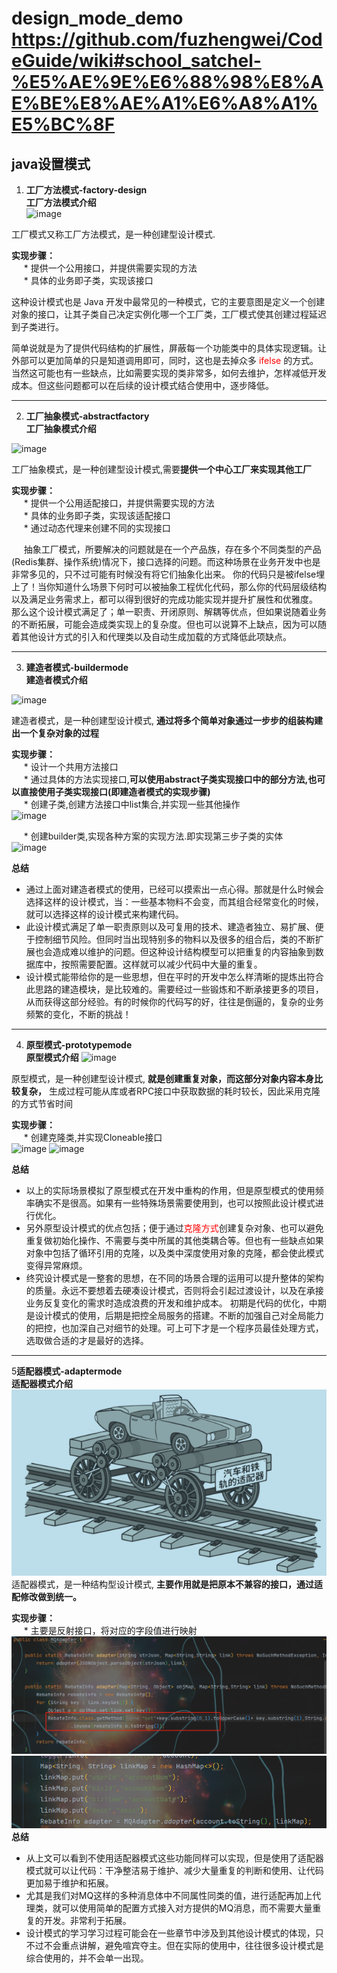 # design_mode_demo https://github.com/fuzhengwei/CodeGuide/wiki#school_satchel-%E5%AE%9E%E6%88%98%E8%AE%BE%E8%AE%A1%E6%A8%A1%E5%BC%8F

## java设置模式  
  1. **工厂方法模式-factory-design** \
      **工厂方法模式介绍** \
![image](https://user-images.githubusercontent.com/29700538/130209850-778d8e8f-42ed-43b1-8462-b4d54e402262.png)

工厂模式又称工厂方法模式，是一种创建型设计模式.

**实现步骤：** \
&nbsp;&nbsp;&nbsp;&nbsp; * 提供一个公用接口，并提供需要实现的方法 \
&nbsp;&nbsp;&nbsp;&nbsp; * 具体的业务即子类，实现该接口

这种设计模式也是 Java 开发中最常见的一种模式，它的主要意图是定义一个创建对象的接口，让其子类自己决定实例化哪一个工厂类，工厂模式使其创建过程延迟到子类进行。

简单说就是为了提供代码结构的扩展性，屏蔽每一个功能类中的具体实现逻辑。让外部可以更加简单的只是知道调用即可，同时，这也是去掉众多 <font color=red>ifelse</font> 的方式。当然这可能也有一些缺点，比如需要实现的类非常多，如何去维护，怎样减低开发成本。但这些问题都可以在后续的设计模式结合使用中，逐步降低。
* * *
2. **工厂抽象模式-abstractfactory** \
      **工厂抽象模式介绍** 
      
![image](https://user-images.githubusercontent.com/29700538/130339905-353f4b6d-6879-48eb-ab9b-7a9f89036549.png)

工厂抽象模式，是一种创建型设计模式,需要**提供一个中心工厂来实现其他工厂**

**实现步骤：** \
&nbsp;&nbsp;&nbsp;&nbsp; * 提供一个公用适配接口，并提供需要实现的方法 \
&nbsp;&nbsp;&nbsp;&nbsp; * 具体的业务即子类，实现该适配接口 \
&nbsp;&nbsp;&nbsp;&nbsp; * 通过动态代理来创建不同的实现接口

&nbsp;&nbsp;&nbsp;&nbsp; 抽象工厂模式，所要解决的问题就是在一个产品族，存在多个不同类型的产品(Redis集群、操作系统)情况下，接口选择的问题。而这种场景在业务开发中也是非常多见的，只不过可能有时候没有将它们抽象化出来。
你的代码只是被ifelse埋上了！当你知道什么场景下何时可以被抽象工程优化代码，那么你的代码层级结构以及满足业务需求上，都可以得到很好的完成功能实现并提升扩展性和优雅度。
那么这个设计模式满足了；单一职责、开闭原则、解耦等优点，但如果说随着业务的不断拓展，可能会造成类实现上的复杂度。但也可以说算不上缺点，因为可以随着其他设计方式的引入和代理类以及自动生成加载的方式降低此项缺点。

* * *

3. **建造者模式-buildermode** \
      **建造者模式介绍** 

 ![image](https://user-images.githubusercontent.com/29700538/130351526-2582e557-cf34-4109-9b6c-6de5a82ee3df.png)


建造者模式，是一种创建型设计模式, **通过将多个简单对象通过一步步的组装构建出一个复杂对象的过程**

**实现步骤：** \
&nbsp;&nbsp;&nbsp;&nbsp; * 设计一个共用方法接口 \
&nbsp;&nbsp;&nbsp;&nbsp; * 通过具体的方法实现接口,**可以使用abstract子类实现接口中的部分方法,也可以直接使用子类实现接口(即建造者模式的实现步骤)** \
&nbsp;&nbsp;&nbsp;&nbsp; * 创建子类,创建方法接口中list集合,并实现一些其他操作 \
![image](https://user-images.githubusercontent.com/29700538/130351791-a59c0b06-3241-4077-9d65-24817895ee42.png)

&nbsp;&nbsp;&nbsp;&nbsp; * 创建builder类,实现各种方案的实现方法.即实现第三步子类的实体 \
![image](https://user-images.githubusercontent.com/29700538/130351800-372afda4-04f2-4ee0-a977-aa1de05620d1.png)

**总结**
- 通过上面对建造者模式的使用，已经可以摸索出一点心得。那就是什么时候会选择这样的设计模式，当：一些基本物料不会变，而其组合经常变化的时候，就可以选择这样的设计模式来构建代码。
- 此设计模式满足了单一职责原则以及可复用的技术、建造者独立、易扩展、便于控制细节风险。但同时当出现特别多的物料以及很多的组合后，类的不断扩展也会造成难以维护的问题。但这种设计结构模型可以把重复的内容抽象到数据库中，按照需要配置。这样就可以减少代码中大量的重复。
- 设计模式能带给你的是一些思想，但在平时的开发中怎么样清晰的提炼出符合此思路的建造模块，是比较难的。需要经过一些锻炼和不断承接更多的项目，从而获得这部分经验。有的时候你的代码写的好，往往是倒逼的，复杂的业务频繁的变化，不断的挑战！

* * *
4. **原型模式-prototypemode** \
      **原型模式介绍** 
![image](https://user-images.githubusercontent.com/29700538/130356578-f47c143b-2dbd-4f3c-955f-dfb02eeff37f.png)

原型模式，是一种创建型设计模式, **就是创建重复对象，而这部分对象内容本身比较复杂，** 生成过程可能从库或者RPC接口中获取数据的耗时较长，因此采用克隆的方式节省时间

**实现步骤：** \
&nbsp;&nbsp;&nbsp;&nbsp; * 创建克隆类,并实现Cloneable接口 \
![image](https://user-images.githubusercontent.com/29700538/130356656-7b412342-dd01-4079-814f-690180d0559d.png)
![image](https://user-images.githubusercontent.com/29700538/130356667-779e6246-d399-42c8-9ed8-6a43feec42cc.png)

**总结**
- 以上的实际场景模拟了原型模式在开发中重构的作用，但是原型模式的使用频率确实不是很高。如果有一些特殊场景需要使用到，也可以按照此设计模式进行优化。
- 另外原型设计模式的优点包括；便于通过<font color=red>克隆方式</font>创建复杂对象、也可以避免重复做初始化操作、不需要与类中所属的其他类耦合等。但也有一些缺点如果对象中包括了循环引用的克隆，以及类中深度使用对象的克隆，都会使此模式变得异常麻烦。
- 终究设计模式是一整套的思想，在不同的场景合理的运用可以提升整体的架构的质量。永远不要想着去硬凑设计模式，否则将会引起过渡设计，以及在承接业务反复变化的需求时造成浪费的开发和维护成本。
初期是代码的优化，中期是设计模式的使用，后期是把控全局服务的搭建。不断的加强自己对全局能力的把控，也加深自己对细节的处理。可上可下才是一个程序员最佳处理方式，选取做合适的才是最好的选择。

* * *

5**适配器模式-adaptermode** \
   **适配器模式介绍**
 ![img.png](img.png)
适配器模式，是一种结构型设计模式, **主要作用就是把原本不兼容的接口，通过适配修改做到统一。**

**实现步骤：** \
&nbsp;&nbsp;&nbsp;&nbsp; * 主要是反射接口，将对应的字段值进行映射 \
![img_1.png](img_1.png)
![img_2.png](img_2.png)
**总结**
- 从上文可以看到不使用适配器模式这些功能同样可以实现，但是使用了适配器模式就可以让代码：干净整洁易于维护、减少大量重复的判断和使用、让代码更加易于维护和拓展。
- 尤其是我们对MQ这样的多种消息体中不同属性同类的值，进行适配再加上代理类，就可以使用简单的配置方式接入对方提供的MQ消息，而不需要大量重复的开发。非常利于拓展。
- 设计模式的学习学习过程可能会在一些章节中涉及到其他设计模式的体现，只不过不会重点讲解，避免喧宾夺主。但在实际的使用中，往往很多设计模式是综合使用的，并不会单一出现。
